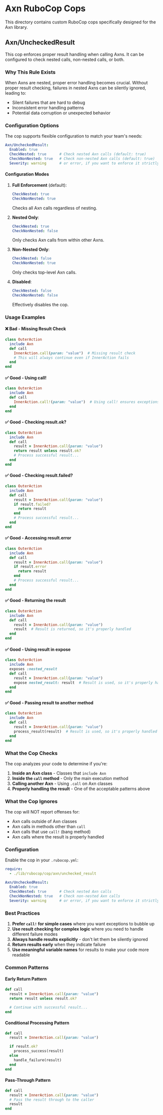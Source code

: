 # Axn RuboCop Cops

This directory contains custom RuboCop cops specifically designed for the Axn library.

## Axn/UncheckedResult

This cop enforces proper result handling when calling Axns. It can be configured to check nested calls, non-nested calls, or both.

### Why This Rule Exists

When Axns are nested, proper error handling becomes crucial. Without proper result checking, failures in nested Axns can be silently ignored, leading to:

- Silent failures that are hard to debug
- Inconsistent error handling patterns
- Potential data corruption or unexpected behavior

### Configuration Options

The cop supports flexible configuration to match your team's needs:

```yaml
Axn/UncheckedResult:
  Enabled: true
  CheckNested: true      # Check nested Axn calls (default: true)
  CheckNonNested: true   # Check non-nested Axn calls (default: true)
  Severity: warning      # or error, if you want to enforce it strictly
```

#### Configuration Modes

1. **Full Enforcement** (default):
   ```yaml
   CheckNested: true
   CheckNonNested: true
   ```
   Checks all Axn calls regardless of nesting.

2. **Nested Only**:
   ```yaml
   CheckNested: true
   CheckNonNested: false
   ```
   Only checks Axn calls from within other Axns.

3. **Non-Nested Only**:
   ```yaml
   CheckNested: false
   CheckNonNested: true
   ```
   Only checks top-level Axn calls.

4. **Disabled**:
   ```yaml
   CheckNested: false
   CheckNonNested: false
   ```
   Effectively disables the cop.

### Usage Examples

#### ❌ Bad - Missing Result Check

```ruby
class OuterAction
  include Axn
  def call
    InnerAction.call(param: "value")  # Missing result check
    # This will always continue even if InnerAction fails
  end
end
```

#### ✅ Good - Using call!

```ruby
class OuterAction
  include Axn
  def call
    InnerAction.call!(param: "value")  # Using call! ensures exceptions bubble up
  end
end
```

#### ✅ Good - Checking result.ok?

```ruby
class OuterAction
  include Axn
  def call
    result = InnerAction.call(param: "value")
    return result unless result.ok?
    # Process successful result...
  end
end
```

#### ✅ Good - Checking result.failed?

```ruby
class OuterAction
  include Axn
  def call
    result = InnerAction.call(param: "value")
    if result.failed?
      return result
    end
    # Process successful result...
  end
end
```

#### ✅ Good - Accessing result.error

```ruby
class OuterAction
  include Axn
  def call
    result = InnerAction.call(param: "value")
    if result.error
      return result
    end
    # Process successful result...
  end
end
```

#### ✅ Good - Returning the result

```ruby
class OuterAction
  include Axn
  def call
    result = InnerAction.call(param: "value")
    result  # Result is returned, so it's properly handled
  end
end
```

#### ✅ Good - Using result in expose

```ruby
class OuterAction
  include Axn
  exposes :nested_result
  def call
    result = InnerAction.call(param: "value")
    expose nested_result: result  # Result is used, so it's properly handled
  end
end
```

#### ✅ Good - Passing result to another method

```ruby
class OuterAction
  include Axn
  def call
    result = InnerAction.call(param: "value")
    process_result(result)  # Result is used, so it's properly handled
  end
end
```

### What the Cop Checks

The cop analyzes your code to determine if you're:

1. **Inside an Axn class** - Classes that `include Axn`
2. **Inside the `call` method** - Only the main execution method
3. **Calling another Axn** - Using `.call` on Axn classes
4. **Properly handling the result** - One of the acceptable patterns above

### What the Cop Ignores

The cop will NOT report offenses for:

- Axn calls outside of Axn classes
- Axn calls in methods other than `call`
- Axn calls that use `call!` (bang method)
- Axn calls where the result is properly handled

### Configuration

Enable the cop in your `.rubocop.yml`:

```yaml
require:
  - ./lib/rubocop/cop/axn/unchecked_result

Axn/UncheckedResult:
  Enabled: true
  CheckNested: true      # Check nested Axn calls
  CheckNonNested: true   # Check non-nested Axn calls
  Severity: warning      # or error, if you want to enforce it strictly
```

### Best Practices

1. **Prefer `call!` for simple cases** where you want exceptions to bubble up
2. **Use result checking for complex logic** where you need to handle different failure modes
3. **Always handle results explicitly** - don't let them be silently ignored
4. **Return results early** when they indicate failure
5. **Use meaningful variable names** for results to make your code more readable

### Common Patterns

#### Early Return Pattern
```ruby
def call
  result = InnerAction.call(param: "value")
  return result unless result.ok?

  # Continue with successful result...
end
```

#### Conditional Processing Pattern
```ruby
def call
  result = InnerAction.call(param: "value")

  if result.ok?
    process_success(result)
  else
    handle_failure(result)
  end
end
```

#### Pass-Through Pattern
```ruby
def call
  result = InnerAction.call(param: "value")
  # Pass the result through to the caller
  result
end
```
